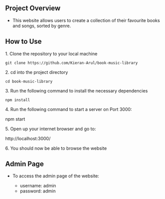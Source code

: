 ## Project Overview

- This website allows users to create a collection of their favourite books and songs, sorted by genre.

## How to Use

1\. Clone the repository to your local machine
	
	git clone https://github.com/Kieran-Arul/book-music-library

2\. cd into the project directory

	cd book-music-library

3\. Run the following command to install the necessary dependencies

	npm install
  
4\. Run the following command to start a server on Port 3000:

  npm start
  
5\. Open up your internet browser and go to:

  http://localhost:3000/
  
6\. You should now be able to browse the website

## Admin Page

- To access the admin page of the website:

  - username: admin
  - password: admin
